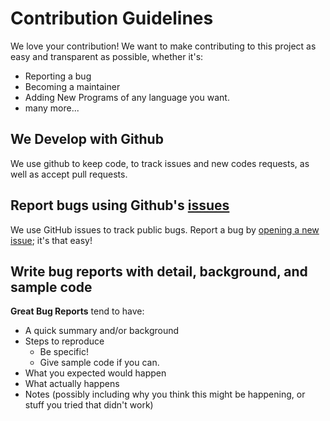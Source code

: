# Contribution Guidelines

We love your contribution! We want to make contributing to this project as easy and transparent as possible, whether it's:

- Reporting a bug
- Becoming a maintainer
- Adding New Programs of any language you want.
- many more...

## We Develop with Github
We use github to keep code, to track issues and new codes requests, as well as accept pull requests.


## Report bugs using Github's [issues](https://github.com/rjkalash/hacktoberfest2021/issues)
We use GitHub issues to track public bugs. Report a bug by [opening a new issue](); it's that easy!

## Write bug reports with detail, background, and sample code


**Great Bug Reports** tend to have:

- A quick summary and/or background
- Steps to reproduce
  - Be specific!
  - Give sample code if you can.
- What you expected would happen
- What actually happens
- Notes (possibly including why you think this might be happening, or stuff you tried that didn't work)

